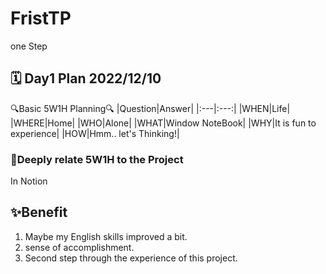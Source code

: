 # FristTP
one Step

## 🗓️ Day1 Plan 2022/12/10
🔍Basic 5W1H Planning🔍
|Question|Answer|
|:---|:---:|
|WHEN|Life|
|WHERE|Home|
|WHO|Alone|
|WHAT|Window NoteBook|
|WHY|It is fun to experience|
|HOW|Hmm.. let's Thinking!|

### 🤔Deeply relate 5W1H to the Project
In Notion

## ✨Benefit
1. Maybe my English skills improved a bit.
2. sense of accomplishment.
3. Second step through the experience of this project.
